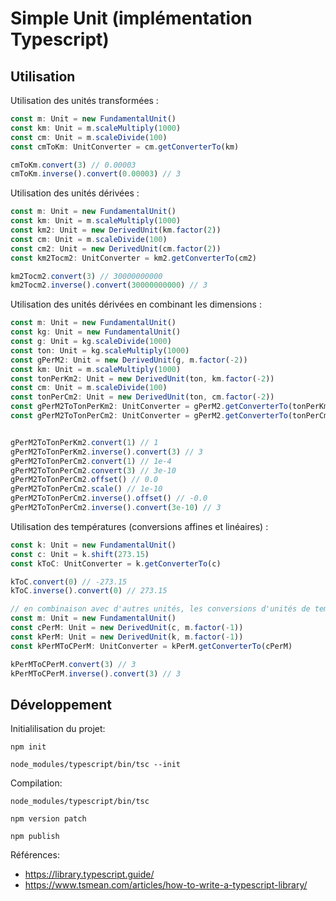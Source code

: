 # Simple Unit (implémentation Typescript)

## Utilisation

Utilisation des unités transformées :

```ts
const m: Unit = new FundamentalUnit()
const km: Unit = m.scaleMultiply(1000)
const cm: Unit = m.scaleDivide(100)
const cmToKm: UnitConverter = cm.getConverterTo​(km)

cmToKm.convert(3) // 0.00003
cmToKm.inverse().convert(0.00003) // 3
```

Utilisation des unités dérivées :

```ts
const m: Unit = new FundamentalUnit()
const km: Unit = m.scaleMultiply(1000)
const km2: Unit = new DerivedUnit(km.factor(2))
const cm: Unit = m.scaleDivide(100)
const cm2: Unit = new DerivedUnit(cm.factor(2))
const km2Tocm2: UnitConverter = km2.getConverterTo​(cm2)

km2Tocm2.convert(3) // 30000000000
km2Tocm2.inverse().convert(30000000000) // 3
```

Utilisation des unités dérivées en combinant les dimensions :

```ts
const m: Unit = new FundamentalUnit()
const kg: Unit = new FundamentalUnit()
const g: Unit = kg.scaleDivide(1000)
const ton: Unit = kg.scaleMultiply(1000)
const gPerM2: Unit = new DerivedUnit(g, m.factor(-2))
const km: Unit = m.scaleMultiply(1000)
const tonPerKm2: Unit = new DerivedUnit(ton, km.factor(-2))
const cm: Unit = m.scaleDivide(100)
const tonPerCm2: Unit = new DerivedUnit(ton, cm.factor(-2))
const gPerM2ToTonPerKm2: UnitConverter = gPerM2.getConverterTo​(tonPerKm2)
const gPerM2ToTonPerCm2: UnitConverter = gPerM2.getConverterTo​(tonPerCm2)


gPerM2ToTonPerKm2.convert(1) // 1
gPerM2ToTonPerKm2.inverse().convert(3) // 3
gPerM2ToTonPerCm2.convert(1) // 1e-4
gPerM2ToTonPerCm2.convert(3) // 3e-10
gPerM2ToTonPerCm2.offset() // 0.0
gPerM2ToTonPerCm2.scale() // 1e-10
gPerM2ToTonPerCm2.inverse().offset() // -0.0
gPerM2ToTonPerCm2.inverse().convert(3e-10) // 3
```

Utilisation des températures (conversions affines et linéaires) :

```ts
const k: Unit = new FundamentalUnit()
const c: Unit = k.shift(273.15)
const kToC: UnitConverter = k.getConverterTo​(c)

kToC.convert(0) // -273.15
kToC.inverse().convert(0) // 273.15

// en combinaison avec d'autres unités, les conversions d'unités de températures doivent devenir linéaires
const m: Unit = new FundamentalUnit()
const cPerM: Unit = new DerivedUnit(c, m.factor(-1))
const kPerM: Unit = new DerivedUnit(k, m.factor(-1))
const kPerMToCPerM: UnitConverter = kPerM.getConverterTo​(cPerM)

kPerMToCPerM.convert(3) // 3
kPerMToCPerM.inverse().convert(3) // 3
```

## Développement

Initialilisation du projet:

```shell
npm init
```

```
node_modules/typescript/bin/tsc --init
```

Compilation:

```shell
node_modules/typescript/bin/tsc
```

```shell
npm version patch
```

```shell
npm publish
```

Références:

* https://library.typescript.guide/
* https://www.tsmean.com/articles/how-to-write-a-typescript-library/
